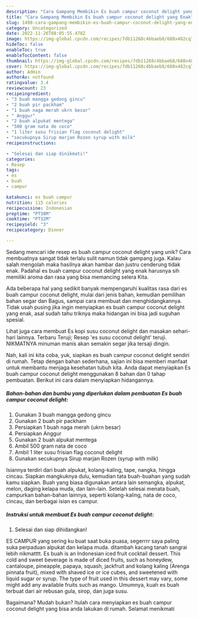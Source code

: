 ```yaml
---
description: "Cara Gampang Membikin Es buah campur coconut delight yang Enak"
title: "Cara Gampang Membikin Es buah campur coconut delight yang Enak"
slug: 1498-cara-gampang-membikin-es-buah-campur-coconut-delight-yang-enak
category: Uncategorized
date: 2022-11-26T08:05:55.478Z
image: https://img-global.cpcdn.com/recipes/7db11268c4bbaeb8/680x482cq70/es-buah-campur-coconut-delight-foto-resep-utama.jpg
hideToc: false
enableToc: true
enableTocContent: false
thumbnail: https://img-global.cpcdn.com/recipes/7db11268c4bbaeb8/680x482cq70/es-buah-campur-coconut-delight-foto-resep-utama.jpg
cover: https://img-global.cpcdn.com/recipes/7db11268c4bbaeb8/680x482cq70/es-buah-campur-coconut-delight-foto-resep-utama.jpg
author: Admin
authorAv: notfound
ratingvalue: 3.4
reviewcount: 23
recipeingredient:
- "3 buah mangga gedong gincu"
- "2 buah pir packham"
- "1 buah naga merah ukrn besar"
- " Anggur"
- "2 buah alpukat mentega"
- "500 gram nata de coco"
- "1 liter susu frisian flag coconut delight"
- "secukupnya Sirup marjan Rozen syrup with milk"
recipeinstructions:

- "Selesai dan siap dinikmati!"
categories:
- Resep
tags:
- es
- buah
- campur

katakunci: es buah campur 
nutrition: 115 calories
recipecuisine: Indonesian
preptime: "PT38M"
cooktime: "PT32M"
recipeyield: "3"
recipecategory: Dinner

---
```





Sedang mencari ide resep es buah campur coconut delight yang unik? Cara membuatnya sangat tidak terlalu sulit namun tidak gampang juga. Kalau salah mengolah maka hasilnya akan hambar dan justru cenderung tidak enak. Padahal es buah campur coconut delight yang enak harusnya sih memiliki aroma dan rasa yang bisa memancing selera Kita.





Ada beberapa hal yang sedikit banyak mempengaruhi kualitas rasa dari es buah campur coconut delight, mulai dari jenis bahan, kemudian pemilihan bahan segar dan Bagus, sampai cara membuat dan menghidangkannya. Tidak usah pusing jika ingin menyiapkan es buah campur coconut delight yang enak,      asal sudah tahu triknya maka hidangan ini bisa jadi suguhan spesial.














Lihat juga cara membuat Es kopi susu coconut delight dan masakan sehari-hari lainnya. Terbaru Teruji; Resep &#39;es susu coconut delight&#39; teruji. NIKMATNYA minuman manis akan semakin segar jika tersaji dingin.






Nah, kali ini kita coba, yuk, siapkan es buah campur coconut delight sendiri di rumah. Tetap dengan bahan sederhana, sajian ini bisa memberi manfaat untuk membantu menjaga kesehatan tubuh kita. Anda dapat menyiapkan Es buah campur coconut delight menggunakan 8 bahan dan 0 tahap pembuatan. Berikut ini cara dalam menyiapkan hidangannya.

<!--inarticleads1-->

##### Bahan-bahan dan bumbu yang diperlukan dalam pembuatan Es buah campur coconut delight:

1. Gunakan 3 buah mangga gedong gincu
1. Gunakan 2 buah pir packham
1. Persiapkan 1 buah naga merah (ukrn besar)
1. Persiapkan  Anggur
1. Gunakan 2 buah alpukat mentega
1. Ambil 500 gram nata de coco
1. Ambil 1 liter susu frisian flag coconut delight
1. Gunakan secukupnya Sirup marjan Rozen (syrup with milk)


Isiannya terdiri dari buah alpukat, kolang-kaling, tape, nangka, hingga cincau. Siapkan mangkuknya dulu, kemudian tata buah-buahan yang sudah kamu siapkan. Buah yang biasa digunakan antara lain semangka, alpukat, melon, daging kelapa muda, dan lain-lain. Setelah selesai menata buah, campurkan bahan-bahan lainnya, seperti kolang-kaling, nata de coco, cincau, dan berbagai isian es campur. 

<!--inarticleads2-->

##### Instruksi untuk membuat Es buah campur coconut delight:


1. Selesai dan siap dihidangkan!

ES CAMPUR yang sering ku buat saat buka puasa, segerrrr saya paling suka perpaduan alpukat dan kelapa muda. ditambah kacang tanah sangrai lebih nikmatttt. Es buah is an Indonesian iced fruit cocktail dessert. This cold and sweet beverage is made of diced fruits, such as honeydew, cantaloupe, pineapple, papaya, squash, jackfruit and kolang kaling (Arenga pinnata fruit), mixed with shaved ice or ice cubes, and sweetened with liquid sugar or syrup. The type of fruit used in this dessert may vary, some might add any available fruits such as mango. Umumnya, kuah es buah terbuat dari air rebusan gula, sirop, dan juga susu. 

Bagaimana? Mudah bukan? Itulah cara menyiapkan es buah campur coconut delight yang bisa anda lakukan di rumah. Selamat menikmati
